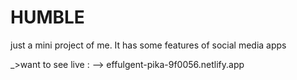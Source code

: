 # HUMBLE
just a mini project of me. It has some features of social media apps

 _>want to see live :
 --> effulgent-pika-9f0056.netlify.app

